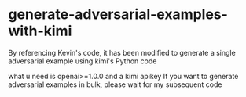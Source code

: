# generate-adversarial-examples-with-kimi
By referencing Kevin's code, it has been modified to generate a single adversarial example using kimi's Python code

what u need is openai>=1.0.0 and a kimi apikey
If you want to generate adversarial examples in bulk, please wait for my subsequent code 
